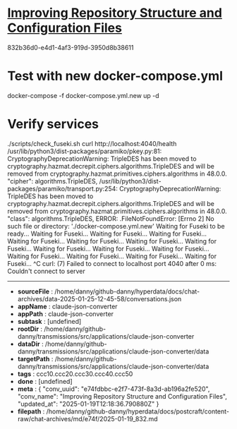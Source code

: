 # [Improving Repository Structure and Configuration Files](https://claude.ai/chat/e74fdbbc-e2f7-473f-8a3d-ab196a2fe520)

832b36d0-e4d1-4af3-919d-3950d8b38611

# Test with new docker-compose.yml
docker-compose -f docker-compose.yml.new up -d
# Verify services
./scripts/check_fuseki.sh
curl http://localhost:4040/health
/usr/lib/python3/dist-packages/paramiko/pkey.py:81: CryptographyDeprecationWarning: TripleDES has been moved to cryptography.hazmat.decrepit.ciphers.algorithms.TripleDES and will be removed from cryptography.hazmat.primitives.ciphers.algorithms in 48.0.0.
  "cipher": algorithms.TripleDES,
/usr/lib/python3/dist-packages/paramiko/transport.py:254: CryptographyDeprecationWarning: TripleDES has been moved to cryptography.hazmat.decrepit.ciphers.algorithms.TripleDES and will be removed from cryptography.hazmat.primitives.ciphers.algorithms in 48.0.0.
  "class": algorithms.TripleDES,
ERROR: .FileNotFoundError: [Errno 2] No such file or directory: './docker-compose.yml.new'
Waiting for Fuseki to be ready...
Waiting for Fuseki...
Waiting for Fuseki...
Waiting for Fuseki...
Waiting for Fuseki...
Waiting for Fuseki...
Waiting for Fuseki...
Waiting for Fuseki...
Waiting for Fuseki...
Waiting for Fuseki...
Waiting for Fuseki...
Waiting for Fuseki...
Waiting for Fuseki...
Waiting for Fuseki...
Waiting for Fuseki...
^C
curl: (7) Failed to connect to localhost port 4040 after 0 ms: Couldn't connect to server

---

* **sourceFile** : /home/danny/github-danny/hyperdata/docs/chat-archives/data-2025-01-25-12-45-58/conversations.json
* **appName** : claude-json-converter
* **appPath** : claude-json-converter
* **subtask** : [undefined]
* **rootDir** : /home/danny/github-danny/transmissions/src/applications/claude-json-converter
* **dataDir** : /home/danny/github-danny/transmissions/src/applications/claude-json-converter/data
* **targetPath** : /home/danny/github-danny/transmissions/src/applications/claude-json-converter/data
* **tags** : ccc10.ccc20.ccc30.ccc40.ccc50
* **done** : [undefined]
* **meta** : {
  "conv_uuid": "e74fdbbc-e2f7-473f-8a3d-ab196a2fe520",
  "conv_name": "Improving Repository Structure and Configuration Files",
  "updated_at": "2025-01-19T12:18:36.790880Z"
}
* **filepath** : /home/danny/github-danny/hyperdata/docs/postcraft/content-raw/chat-archives/md/e74f/2025-01-19_832.md